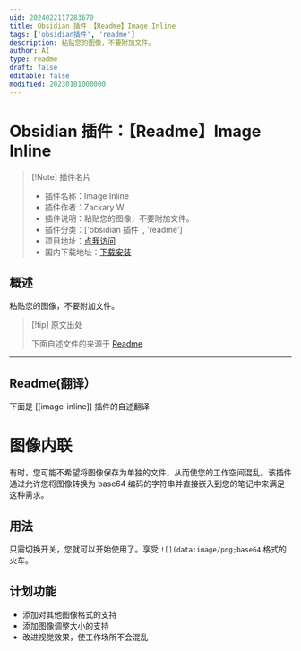```yaml
---
uid: 2024022117283670
title: Obsidian 插件：【Readme】Image Inline
tags: ['obsidian插件', 'readme']
description: 粘贴您的图像，不要附加文件。
author: AI
type: readme
draft: false
editable: false
modified: 20230101000000
---
```


# Obsidian 插件：【Readme】Image Inline

> [!Note] 插件名片
> - 插件名称：Image Inline
> - 插件作者：Zackary W
> - 插件说明：粘贴您的图像，不要附加文件。
> - 插件分类：['obsidian 插件 ', 'readme']
> - 项目地址：[点我访问](https://github.com/ZackaryW/obsidian-image-inline)
> - 国内下载地址：[下载安装](https://pkmer.cn/products/plugin/pluginMarket/?image-inline)

## 概述

粘贴您的图像，不要附加文件。

> [!tip] 原文出处
>
>下面自述文件的来源于 [Readme](https://ghproxy.net/https://raw.githubusercontent.com/ZackaryW/obsidian-image-inline/master/README.md)

---

## Readme(翻译）

下面是 [[image-inline]] 插件的自述翻译

# 图像内联

有时，您可能不希望将图像保存为单独的文件，从而使您的工作空间混乱。该插件通过允许您将图像转换为 base64 编码的字符串并直接嵌入到您的笔记中来满足这种需求。

## 用法

只需切换开关，您就可以开始使用了。享受 `![](data:image/png;base64` 格式的火车。

## 计划功能

- 添加对其他图像格式的支持
- 添加图像调整大小的支持
- 改进视觉效果，使工作场所不会混乱



